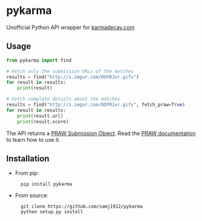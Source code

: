 # pykarma
Unofficial Python API wrapper for [karmadecay.com](http://karmadecay.com)

## Usage
```python
from pykarma import find

# Fetch only the submission URLs of the matches
results = find("http://i.imgur.com/OOFRJvr.gifv")
for result in results:
    print(result)

# Fetch complete details about the matches
results = find("http://i.imgur.com/OOFRJvr.gifv", fetch_praw=True)
for result in results:
    print(result.url)
    print(result.score)

```
The API returns a [PRAW Submission Object](http://praw.readthedocs.io/en/latest/code_overview/models/submission.html).
Read the [PRAW documentation](http://praw.readthedocs.io/en/latest/code_overview/praw_models.html) to learn how to use it. 

## Installation

* From pip:

        pip install pykarma

* From source:
        
        git clone https://github.com/samj1912/pykarma
        python setup.py install